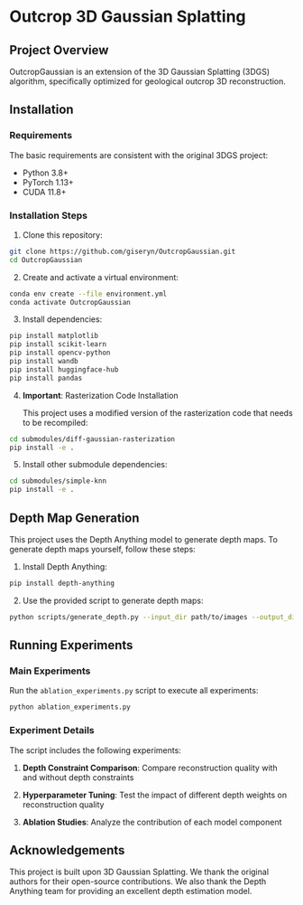 

# Outcrop 3D Gaussian Splatting

## Project Overview

OutcropGaussian is an extension of the 3D Gaussian Splatting (3DGS) algorithm, specifically optimized for geological outcrop 3D reconstruction.

## Installation

### Requirements

The basic requirements are consistent with the original 3DGS project:

- Python 3.8+
- PyTorch 1.13+
- CUDA 11.8+

### Installation Steps

1. Clone this repository:
```bash
git clone https://github.com/giseryn/OutcropGaussian.git
cd OutcropGaussian
```

2. Create and activate a virtual environment:
```bash
conda env create --file environment.yml
conda activate OutcropGaussian
```

3. Install dependencies:
```bash
pip install matplotlib
pip install scikit-learn
pip install opencv-python
pip install wandb
pip install huggingface-hub
pip install pandas
```

4. **Important**: Rasterization Code Installation
   
   This project uses a modified version of the rasterization code that needs to be recompiled:
```bash
cd submodules/diff-gaussian-rasterization
pip install -e .
```

5. Install other submodule dependencies:
```bash
cd submodules/simple-knn
pip install -e .
```

## Depth Map Generation

This project uses the Depth Anything model to generate depth maps. To generate depth maps yourself, follow these steps:

1. Install Depth Anything:
```bash
pip install depth-anything
```

2. Use the provided script to generate depth maps:
```bash
python scripts/generate_depth.py --input_dir path/to/images --output_dir path/to/depth_maps
```

## Running Experiments

### Main Experiments

Run the `ablation_experiments.py` script to execute all experiments:

```bash
python ablation_experiments.py
```

### Experiment Details

The script includes the following experiments:

1. **Depth Constraint Comparison**: Compare reconstruction quality with and without depth constraints


2. **Hyperparameter Tuning**: Test the impact of different depth weights on reconstruction quality


3. **Ablation Studies**: Analyze the contribution of each model component



## Acknowledgements

This project is built upon 3D Gaussian Splatting. We thank the original authors for their open-source contributions. We also thank the Depth Anything team for providing an excellent depth estimation model.